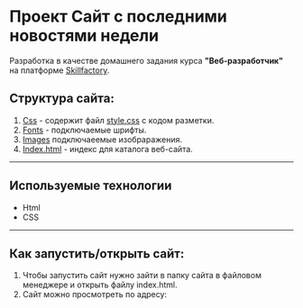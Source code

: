 # Проект Сайт с последними новостями недели
Разработка в качестве домашнего задания курса **"Веб-разработчик"** на платформе [Skillfactory](https://skillfactory.ru/).

## Структура сайта:
1. [Css](./css/) - содержит файл [style.css](./css/style.css) с кодом разметки.
2. [Fonts](./fonts/) - подключаемые шрифты.
3. [Images](./images/) подключаеемые изобраражения.
4. [Index.html](./index.html) - индекс для каталога веб-сайта.

---

## Используемые технологии
* Html
* CSS 

---
## Как запустить/открыть сайт:
 1. Чтобы запустить сайт нужно зайти в папку сайта в файловом менеджере и открыть файлу index.html.
 2. Сайт можно просмотреть по адресу: 